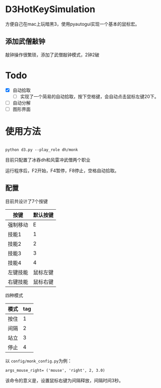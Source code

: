 # D3HotKeySimulation

方便自己在mac上玩暗黑3，使用pyautogui实现一个基本的鼠标宏。

## 添加武僧敲钟

敲钟操作很繁琐，添加了武僧敲钟模式，2钟2破

# Todo

* [X] 自动拾取
  * [ ] 实现了一个简易的自动拾取，按下空格键，会自动点击鼠标左键20下。
* [ ] 自动分解
* [ ] 图形界面

# 使用方法

```

python d3.py --play_role dh/monk
```

目前只配置了冰吞dh和风雷冲武僧两个职业

运行程序后，F2开始，F4暂停，F8停止，空格自动拾取。

## 配置

目前共设计了7个按键

| 按键     | 默认按键 |
| -------- | -------- |
| 强制移动 | E        |
| 技能1    | 1        |
| 技能2    | 2        |
| 技能3    | 3        |
| 技能4    | 4        |
| 左键技能 | 鼠标左键 |
| 右键技能 | 鼠标右键 |

四种模式

| 模式 | tag |
| ---- | --- |
| 按住 | 1   |
| 间隔 | 2   |
| 站立 | 3   |
| 停止 | 4   |

以 `config/monk_config.py`为例：

`args_mouse_right= ('mouse', 'right', 2, 3.0)`

该命令的意义是，设置鼠标右键为间隔释放，间隔时间3秒。
